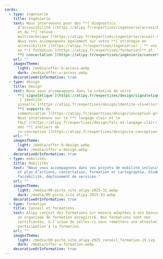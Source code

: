 ```yaml
---
cards:
  - type: ingenierie
    title: Ingénierie
    text: Nous intervenons pour des **[`diagnostics
      d’accessibilité`](https://atipy.fr/expertises/ingenierie/accessibilite-du-cadre-bati)**
      et du **[`relevé
      multitechnique`](https://atipy.fr/expertises/ingenierie/recueil-de-donnees-complementaires)**.
      Nous vous accompagnons également sur votre **[`stratégie en
      accessibilité`](https://atipy.fr/expertises/ingenierie)`,`** vos besoins
      en **[`formation`](https://atipy.fr/expertises/formation)** et
      **[`concertation`](https://atipy.fr/expertises/ingenierie/concertation-et-evenementiel)`.`**
    url: ""
    imagesTheme:
      light: /media/offer-b-access.webp
      dark: /media/offer-w-access.webp
    decorativeOrInformative: true
  - type: design
    title: Design
    text: Nous vous accompagnons dans la création de votre
      **[`signalétique`](https://atipy.fr/expertises/design/signaletique)`,
      `[`identité
      visuelle`](https://atipy.fr/expertises/design/identite-visuelle)** et
      **[`supports de
      communication`](https://atipy.fr/expertises/design/conception-graphique)`.`**
      Nous intervenons sur le **[`langage clair et le
      FALC`](https://atipy.fr/expertises/design/falc-et-langage-clair)`,`** et
      des **[`ateliers de
      co-conception`](https://atipy.fr/expertises/design/co-conception-et-concertation)`.`**
    url: ""
    imagesTheme:
      light: /media/offer-b-design.webp
      dark: /media/offer-w-design.webp
    decorativeOrInformative: true
  - type: mobilites
    title: Mobilités
    text: "Nous vous accompagnons dans vos projets de mobilité inclusive : stratégie
      et plan d’actions, concertation, formation et cartographie, études de
      faisabilité, déploiement de services."
    url: ""
    imagesTheme:
      light: /media/00-picto_site_atipy-2025-32.webp
      dark: /media/00-picto_site_atipy-2025-33.webp
    decorativeOrInformative: true
  - type: formation
    title: Conseil et formations
    text: Atipy conçoit des formations sur-mesure adaptées à vos besoins. Atipy est
      un organisme de formation enregistré. Nos formations sont non
      certifiantes, à l’issue de celles-ci nous remettons une attestation de
      participation à la formation.
    url: ""
    imagesTheme:
      light: /media/00-picto_site_atipy-2025_conseil_formation-19.svg
      dark: /media/offer-w-formation.webp
    decorativeOrInformative: true
---
```


